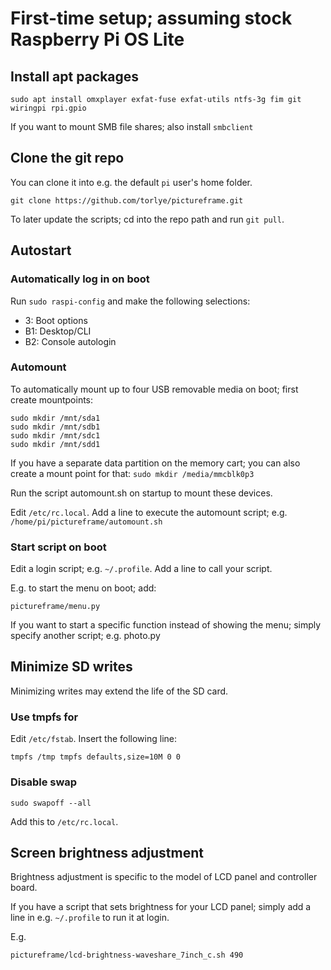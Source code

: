 # First-time setup; assuming stock Raspberry Pi OS Lite
## Install apt packages
```
sudo apt install omxplayer exfat-fuse exfat-utils ntfs-3g fim git wiringpi rpi.gpio
```

If you want to mount SMB file shares; also install `smbclient`

## Clone the git repo
You can clone it into e.g. the default `pi` user's home folder.
```
git clone https://github.com/torlye/pictureframe.git
```

To later update the scripts; cd into the repo path and run `git pull`.


## Autostart
### Automatically log in on boot
Run `sudo raspi-config` and make the following selections:
* 3: Boot options
* B1: Desktop/CLI
* B2: Console autologin

### Automount
To automatically mount up to four USB removable media on boot; first create mountpoints:
```
sudo mkdir /mnt/sda1
sudo mkdir /mnt/sdb1
sudo mkdir /mnt/sdc1
sudo mkdir /mnt/sdd1
```
If you have a separate data partition on the memory cart; you can also create a mount point for that:
`sudo mkdir /media/mmcblk0p3`

Run the script automount.sh on startup to mount these devices.

Edit `/etc/rc.local`. Add a line to execute the automount script; e.g. `/home/pi/pictureframe/automount.sh`

### Start script on boot
Edit a login script; e.g. `~/.profile`. Add a line to call your script.

E.g. to start the menu on boot; add:
```
pictureframe/menu.py
```

If you want to start a specific function instead of showing the menu; simply specify another script; e.g. photo.py

## Minimize SD writes
Minimizing writes may extend the life of the SD card.

### Use tmpfs for 
Edit `/etc/fstab`. Insert the following line:
```
tmpfs /tmp tmpfs defaults,size=10M 0 0
```

### Disable swap
```
sudo swapoff --all
```
Add this to `/etc/rc.local`.


## Screen brightness adjustment
Brightness adjustment is specific to the model of LCD panel and controller board.

If you have a script that sets brightness for your LCD panel; simply add a line in e.g. `~/.profile`
to run it at login.

E.g.
```
pictureframe/lcd-brightness-waveshare_7inch_c.sh 490
```

